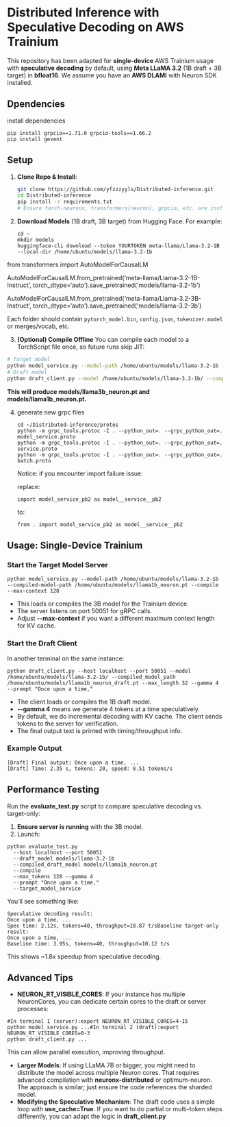 # Distributed Inference with Speculative Decoding on AWS Trainium

This repository has been adapted for **single-device** AWS Trainium usage with **speculative decoding** by default, using **Meta LLaMA 3.2** (1B draft + 3B target) in **bfloat16**. We assume you have an **AWS DLAMI** with Neuron SDK installed.

## Dpendencies

install dependencies

```
pip install grpcio==1.71.0 grpcio-tools==1.66.2
pip install gevent
```

## Setup

1. **Clone Repo & Install**:

   ```bash
   git clone https://github.com/yfzzzyyls/Distributed-inference.git
   cd Distributed-inference
   pip install -r requirements.txt
   # Ensure torch-neuronx, transformers[neuron], grpcio, etc. are installed
   ```
2. **Download Models** (1B draft, 3B target) from Hugging Face. For example:

   ```
   cd ~
   mkdir models
   huggingface-cli download --token YOURTOKEN meta-llama/Llama-3.2-1B --local-dir /home/ubuntu/models/llama-3.2-1b
   ```

from transformers import AutoModelForCausalLM

AutoModelForCausalLM.from_pretrained(‘meta-llama/Llama-3.2-1B-Instruct’, torch_dtype=‘auto’).save_pretrained(‘models/llama-3.2-1b’)

AutoModelForCausalLM.from_pretrained(‘meta-llama/Llama-3.2-3B-Instruct’, torch_dtype=‘auto’).save_pretrained(‘models/llama-3.2-3b’)

Each folder should contain `pytorch_model.bin`, `config.json`, `tokenizer.model` or merges/vocab, etc.

3. **(Optional) Compile Offline**
   You can compile each model to a TorchScript file once, so future runs skip JIT:

```bash
# Target model
python model_service.py --model-path /home/ubuntu/models/llama-3.2-1b --compiled-model-path /home/ubuntu/models/llama1b_neuron.pt --compile --max-context 128
# Draft model
python draft_client.py --model /home/ubuntu/models/llama-3.2-1b/ --compiled_model_path /home/ubuntu/models/llama1b_neuron_draft.pt --compile_model --max_length 32 --gamma 4 --prompt "Once upon a time,"
```

**This will produce **models/llama3b_neuron.pt** and **models/llama1b_neuron.pt**.**

4. generate new grpc files

   ```
   cd ~/Distributed-inference/protos
   python -m grpc_tools.protoc -I . --python_out=. --grpc_python_out=. model_service.proto
   python -m grpc_tools.protoc -I . --python_out=. --grpc_python_out=. service.proto
   python -m grpc_tools.protoc -I . --python_out=. --grpc_python_out=. batch.proto
   ```

   Notice: if you encounter import failure issue:

   replace:

   ```
   import model_service_pb2 as model__service__pb2
   ```

   to:

   ```
   from . import model_service_pb2 as model__service__pb2
   ```

## **Usage: Single-Device Trainium**

### **Start the Target Model Server**

```
python model_service.py --model-path /home/ubuntu/models/llama-3.2-1b --compiled-model-path /home/ubuntu/models/llama1b_neuron.pt --compile --max-context 128
```

* This loads or compiles the 3B model for the Trainium device.
* The server listens on port 50051 for gRPC calls.
* Adjust **--max-context** if you want a different maximum context length for KV cache.

### **Start the Draft Client**

In another terminal on the same instance:

```
python draft_client.py --host localhost --port 50051 --model /home/ubuntu/models/llama-3.2-1b/ --compiled_model_path /home/ubuntu/models/llama1b_neuron_draft.pt --max_length 32 --gamma 4 --prompt "Once upon a time,"
```

* The client loads or compiles the 1B draft model.
* **--gamma 4** means we generate 4 tokens at a time speculatively.
* By default, we do incremental decoding with KV cache. The client sends tokens to the server for verification.
* The final output text is printed with timing/throughput info.

### **Example Output**

```
[Draft] Final output: Once upon a time, ...
[Draft] Time: 2.35 s, tokens: 20, speed: 8.51 tokens/s
```

## **Performance Testing**

Run the **evaluate_test.py** script to compare speculative decoding vs. target-only:

1. **Ensure server is running** with the 3B model.
2. Launch:

```
python evaluate_test.py
  --host localhost --port 50051
  --draft_model models/llama-3.2-1b
  --compiled_draft_model models/llama1b_neuron.pt
  --compile
  --max_tokens 128 --gamma 4
  --prompt "Once upon a time,"
  --target_model_service
```

You’ll see something like:

```
Speculative decoding result:
Once upon a time, ...
Spec time: 2.12s, tokens=40, throughput=18.87 t/sBaseline target-only result:
Once upon a time, ...
Baseline time: 3.95s, tokens=40, throughput=10.12 t/s
```

This shows ~1.8x speedup from speculative decoding.

## **Advanced Tips**

* **NEURON_RT_VISIBLE_CORES**: If your instance has multiple NeuronCores, you can dedicate certain cores to the draft or server processes:

```
#In terminal 1 (server):export NEURON_RT_VISIBLE_CORES=4-15
python model_service.py ...#In terminal 2 (draft):export NEURON_RT_VISIBLE_CORES=0-3
python draft_client.py ...
```

This can allow parallel execution, improving throughput.

* **Larger Models**: If using LLaMA 7B or bigger, you might need to distribute the model across multiple Neuron cores. That requires advanced compilation with **neuronx-distributed** or optimum-neuron. The approach is similar; just ensure the code references the sharded model.
* **Modifying the Speculative Mechanism**: The draft code uses a simple loop with **use_cache=True**. If you want to do partial or multi-token steps differently, you can adapt the logic in **draft_client.py**
